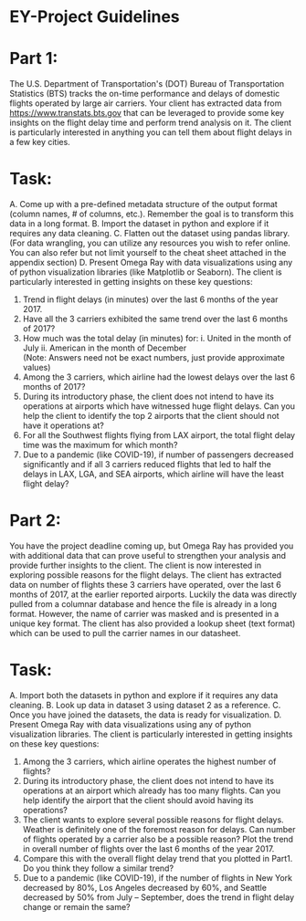 # EY-Project Guidelines
# Part 1:
The U.S. Department of Transportation's (DOT) Bureau of Transportation Statistics (BTS) tracks the on-time performance and delays of domestic flights operated by large air carriers. Your client has extracted data from https://www.transtats.bts.gov that can be leveraged to provide some key insights on the flight delay time and perform trend analysis on it. The client is particularly interested in anything you can tell them about flight delays in a few key cities.
# Task:
A.	Come up with a pre-defined metadata structure of the output format (column names, # of columns, etc.). Remember the goal is to transform this data in a long format.
B.	Import the dataset in python and explore if it requires any data cleaning.
C.	Flatten out the dataset using pandas library. (For data wrangling, you can utilize any resources you wish to refer online. You can also refer but not limit yourself to the cheat sheet attached in the appendix section)
D.	Present Omega Ray with data visualizations using any of python visualization libraries (like Matplotlib or Seaborn). The client is particularly interested in getting insights on these key questions:
1)	Trend in flight delays (in minutes) over the last 6 months of the year 2017.
2)	Have all the 3 carriers exhibited the same trend over the last 6 months of 2017?
3)	How much was the total delay (in minutes) for: 
i.	United in the month of July
ii.	American in the month of December  
(Note: Answers need not be exact numbers, just provide approximate values)
4)	Among the 3 carriers, which airline had the lowest delays over the last 6 months of 2017?
5)	During its introductory phase, the client does not intend to have its operations at airports which have witnessed huge flight delays. Can you help the client to identify the top 2 airports that the client should not have it operations at?
6)	For all the Southwest flights flying from LAX airport, the total flight delay time was the maximum for which month?
7)	Due to a pandemic (like COVID-19), if number of passengers decreased significantly and if all 3 carriers reduced flights that led to half the delays in LAX, LGA, and SEA airports, which airline will have the least flight delay?
# Part 2:
You have the project deadline coming up, but Omega Ray has provided you with additional data that can prove useful to strengthen your analysis and provide further insights to the client. The client is now interested in exploring possible reasons for the flight delays. The client has extracted data on number of flights these 3 carriers have operated, over the last 6 months of 2017, at the earlier reported airports.
Luckily the data was directly pulled from a columnar database and hence the file is already in a long format. However, the name of carrier was masked and is presented in a unique key format. The client has also provided a lookup sheet (text format) which can be used to pull the carrier names in our datasheet.
# Task:
A.	Import both the datasets in python and explore if it requires any data cleaning.
B.	Look up data in dataset 3 using dataset 2 as a reference.
C.	Once you have joined the datasets, the data is ready for visualization.
D.	Present Omega Ray with data visualizations using any of python visualization libraries. The client is particularly interested in getting insights on these key questions:
1)	Among the 3 carriers, which airline operates the highest number of flights?
2)	During its introductory phase, the client does not intend to have its operations at an airport which already has too many flights. Can you help identify the airport that the client should avoid having its operations?
3)	The client wants to explore several possible reasons for flight delays. Weather is definitely one of the foremost reason for delays. Can number of flights operated by a carrier also be a possible reason?
Plot the trend in overall number of flights over the last 6 months of the year 2017.
4)	Compare this with the overall flight delay trend that you plotted in Part1. Do you think they follow a similar trend?
5)	Due to a pandemic (like COVID-19), if the number of flights in New York decreased by 80%, Los Angeles decreased by 60%, and Seattle decreased by 50% from July – September, does the trend in flight delay change or remain the same? 
